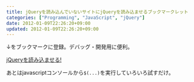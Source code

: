 ```yaml
---
title: jQueryを読み込んでいないサイトにjQueryを読み込ませるブックマークレット
categories: ["Programming", "JavaScript", "jQuery"]
date: 2012-01-09T22:26:20+09:00
updated: 2012-01-09T22:26:20+09:00
---
```


↓をブックマークに登録。デバッグ・開発用に便利。

<a id="result_anchor" href="javascript:(function(){var s=document.createElement('script');s.setAttribute('src','http://jquery.com/src/jquery-latest.js');document.getElementsByTagName('body')[0].appendChild(s);})();">jQueryを読み込ませる!</a>

あとはjavascriptコンソールから`$(...)`を実行していろいろ試すだけ。
